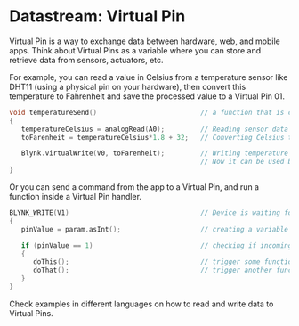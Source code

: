 # Datastream: Virtual Pin

Virtual Pin is a way to exchange data between hardware, web, and mobile apps. Think about Virtual Pins as a variable where you can store and retrieve data from sensors, actuators, etc.

For example, you can read a value in Celsius from a temperature sensor like DHT11 \(using a physical pin on your hardware\), then convert this temperature to Fahrenheit and save the processed value to a Virtual Pin 01.

```cpp
void temperatureSend()                          // a function that is called by some timer
{
   temperatureCelsius = analogRead(A0);         // Reading sensor data in Celsius
   toFarenheit = temperatureCelsius*1.8 + 32;   // Converting Celsius to Farenheit

   Blynk.virtualWrite(V0, toFarenheit);         // Writing temperature in Farenheit to Virtual Pin V0
                                                // Now it can be used by widgets in the apps
}
```

Or you can send a command from the app to a Virtual Pin, and run a function inside a Virtual Pin handler.

```cpp
BLYNK_WRITE(V1)                                 // Device is waiting for incoming value on Virtual Pin V1. 
{
   pinValue = param.asInt();                    // creating a variable that will store incoming value

   if (pinValue == 1)                           // checking if incoming value is 1
   {
      doThis();                                 // trigger some function in your code
      doThat();                                 // trigger another function in your code
   }
}
```

Check examples in different languages on how to read and write data to Virtual Pins.

